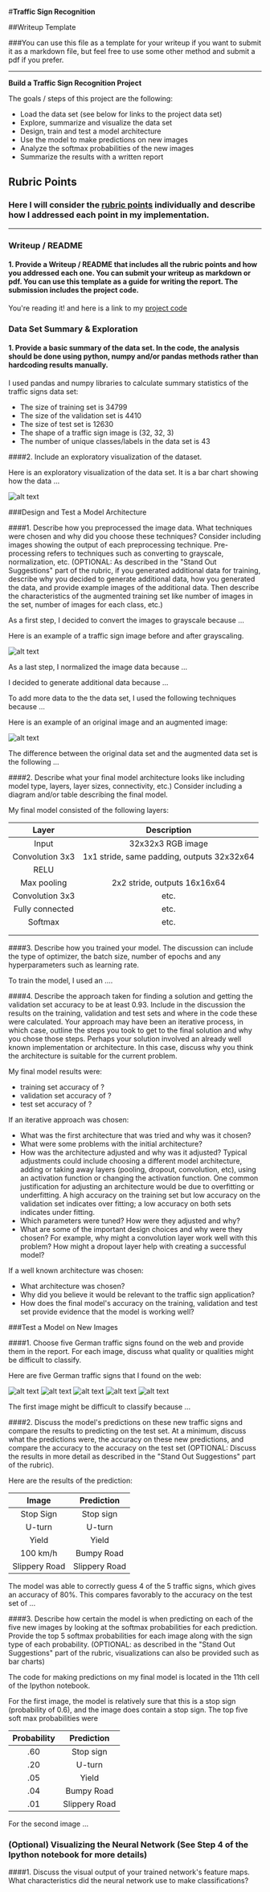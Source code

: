 #**Traffic Sign Recognition** 

##Writeup Template

###You can use this file as a template for your writeup if you want to submit it as a markdown file, but feel free to use some other method and submit a pdf if you prefer.

---

**Build a Traffic Sign Recognition Project**

The goals / steps of this project are the following:
* Load the data set (see below for links to the project data set)
* Explore, summarize and visualize the data set
* Design, train and test a model architecture
* Use the model to make predictions on new images
* Analyze the softmax probabilities of the new images
* Summarize the results with a written report


[//]: # (Image References)

[image1]: ./examples/visualization.jpg "Visualization"
[image2]: ./examples/grayscale.jpg "Grayscaling"
[image3]: ./examples/random_noise.jpg "Random Noise"
[image4]: ./examples/placeholder.png "Traffic Sign 1"
[image5]: ./examples/placeholder.png "Traffic Sign 2"
[image6]: ./examples/placeholder.png "Traffic Sign 3"
[image7]: ./examples/placeholder.png "Traffic Sign 4"
[image8]: ./examples/placeholder.png "Traffic Sign 5"

## Rubric Points
### Here I will consider the [rubric points](https://review.udacity.com/#!/rubrics/481/view) individually and describe how I addressed each point in my implementation.  

---
### Writeup / README

#### 1. Provide a Writeup / README that includes all the rubric points and how you addressed each one. You can submit your writeup as markdown or pdf. You can use this template as a guide for writing the report. The submission includes the project code.

You're reading it! and here is a link to my [project code](https://github.com/ricardoues/Traffic-Sign-Classifier/)

### Data Set Summary & Exploration

#### 1. Provide a basic summary of the data set. In the code, the analysis should be done using python, numpy and/or pandas methods rather than hardcoding results manually.

I used pandas and numpy libraries to calculate summary statistics of the traffic
signs data set:

* The size of training set is 34799
* The size of the validation set is 4410
* The size of test set is 12630
* The shape of a traffic sign image is (32, 32, 3) 
* The number of unique classes/labels in the data set is 43

####2. Include an exploratory visualization of the dataset.

Here is an exploratory visualization of the data set. It is a bar chart showing how the data ...

![alt text][image1]

###Design and Test a Model Architecture

####1. Describe how you preprocessed the image data. What techniques were chosen and why did you choose these techniques? Consider including images showing the output of each preprocessing technique. Pre-processing refers to techniques such as converting to grayscale, normalization, etc. (OPTIONAL: As described in the "Stand Out Suggestions" part of the rubric, if you generated additional data for training, describe why you decided to generate additional data, how you generated the data, and provide example images of the additional data. Then describe the characteristics of the augmented training set like number of images in the set, number of images for each class, etc.)

As a first step, I decided to convert the images to grayscale because ...

Here is an example of a traffic sign image before and after grayscaling.

![alt text][image2]

As a last step, I normalized the image data because ...

I decided to generate additional data because ... 

To add more data to the the data set, I used the following techniques because ... 

Here is an example of an original image and an augmented image:

![alt text][image3]

The difference between the original data set and the augmented data set is the following ... 


####2. Describe what your final model architecture looks like including model type, layers, layer sizes, connectivity, etc.) Consider including a diagram and/or table describing the final model.

My final model consisted of the following layers:

| Layer         		|     Description	        					| 
|:---------------------:|:---------------------------------------------:| 
| Input         		| 32x32x3 RGB image   							| 
| Convolution 3x3     	| 1x1 stride, same padding, outputs 32x32x64 	|
| RELU					|												|
| Max pooling	      	| 2x2 stride,  outputs 16x16x64 				|
| Convolution 3x3	    | etc.      									|
| Fully connected		| etc.        									|
| Softmax				| etc.        									|
|						|												|
|						|												|
 


####3. Describe how you trained your model. The discussion can include the type of optimizer, the batch size, number of epochs and any hyperparameters such as learning rate.

To train the model, I used an ....

####4. Describe the approach taken for finding a solution and getting the validation set accuracy to be at least 0.93. Include in the discussion the results on the training, validation and test sets and where in the code these were calculated. Your approach may have been an iterative process, in which case, outline the steps you took to get to the final solution and why you chose those steps. Perhaps your solution involved an already well known implementation or architecture. In this case, discuss why you think the architecture is suitable for the current problem.

My final model results were:
* training set accuracy of ?
* validation set accuracy of ? 
* test set accuracy of ?

If an iterative approach was chosen:
* What was the first architecture that was tried and why was it chosen?
* What were some problems with the initial architecture?
* How was the architecture adjusted and why was it adjusted? Typical adjustments could include choosing a different model architecture, adding or taking away layers (pooling, dropout, convolution, etc), using an activation function or changing the activation function. One common justification for adjusting an architecture would be due to overfitting or underfitting. A high accuracy on the training set but low accuracy on the validation set indicates over fitting; a low accuracy on both sets indicates under fitting.
* Which parameters were tuned? How were they adjusted and why?
* What are some of the important design choices and why were they chosen? For example, why might a convolution layer work well with this problem? How might a dropout layer help with creating a successful model?

If a well known architecture was chosen:
* What architecture was chosen?
* Why did you believe it would be relevant to the traffic sign application?
* How does the final model's accuracy on the training, validation and test set provide evidence that the model is working well?
 

###Test a Model on New Images

####1. Choose five German traffic signs found on the web and provide them in the report. For each image, discuss what quality or qualities might be difficult to classify.

Here are five German traffic signs that I found on the web:

![alt text][image4] ![alt text][image5] ![alt text][image6] 
![alt text][image7] ![alt text][image8]

The first image might be difficult to classify because ...

####2. Discuss the model's predictions on these new traffic signs and compare the results to predicting on the test set. At a minimum, discuss what the predictions were, the accuracy on these new predictions, and compare the accuracy to the accuracy on the test set (OPTIONAL: Discuss the results in more detail as described in the "Stand Out Suggestions" part of the rubric).

Here are the results of the prediction:

| Image			        |     Prediction	        					| 
|:---------------------:|:---------------------------------------------:| 
| Stop Sign      		| Stop sign   									| 
| U-turn     			| U-turn 										|
| Yield					| Yield											|
| 100 km/h	      		| Bumpy Road					 				|
| Slippery Road			| Slippery Road      							|


The model was able to correctly guess 4 of the 5 traffic signs, which gives an accuracy of 80%. This compares favorably to the accuracy on the test set of ...

####3. Describe how certain the model is when predicting on each of the five new images by looking at the softmax probabilities for each prediction. Provide the top 5 softmax probabilities for each image along with the sign type of each probability. (OPTIONAL: as described in the "Stand Out Suggestions" part of the rubric, visualizations can also be provided such as bar charts)

The code for making predictions on my final model is located in the 11th cell of the Ipython notebook.

For the first image, the model is relatively sure that this is a stop sign (probability of 0.6), and the image does contain a stop sign. The top five soft max probabilities were

| Probability         	|     Prediction	        					| 
|:---------------------:|:---------------------------------------------:| 
| .60         			| Stop sign   									| 
| .20     				| U-turn 										|
| .05					| Yield											|
| .04	      			| Bumpy Road					 				|
| .01				    | Slippery Road      							|


For the second image ... 

### (Optional) Visualizing the Neural Network (See Step 4 of the Ipython notebook for more details)
####1. Discuss the visual output of your trained network's feature maps. What characteristics did the neural network use to make classifications?


